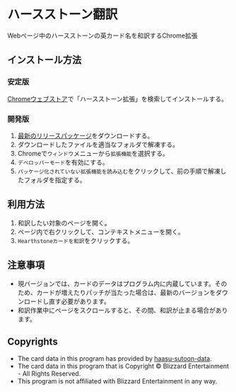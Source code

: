 # ハースストーン翻訳
Webページ中のハースストーンの英カード名を和訳するChrome拡張

## インストール方法

### 安定版
[Chromeウェブストア](https://chrome.google.com/webstore/category/extensions)で「ハースストーン拡張」を検索してインストールする。

### 開発版
1. [最新のリリースパッケージ](https://github.com/tamano/haasu-sutoon-chrome/archive/v0.9.0.zip)をダウンロードする。
1. ダウンロードしたファイルを適当なフォルダで解凍する。
1. Chromeで`ウィンドウ`メニューから`拡張機能`を選択する。
1. `デベロッパーモード`を有効にする。
1. `パッケージ化されていない拡張機能を読み込む`をクリックして、前の手順で解凍したフォルダを指定する。

## 利用方法

1. 和訳したい対象のページを開く。
1. ページ内で右クリックして、コンテキストメニューを開く。
1. `Hearthstoneカードを和訳`をクリックする。

## 注意事項
- 現バージョンでは、カードのデータはプログラム内に内蔵しています。そのため、カードが増えたりパッチが当たった場合は、最新のバージョンをダウンロードし直す必要があります。
- 和訳作業中にページをスクロールすると、その間、和訳が止まる場合があります。

## Copyrights
- The card data in this program has provided by [haasu-sutoon-data](https://github.com/tamano/haasu-sutoon-data).
- The card data in this program that is Copyright © Blizzard Entertainment - All Rights Reserved.
- This program is not affiliated with Blizzard Entertainment in any way.
